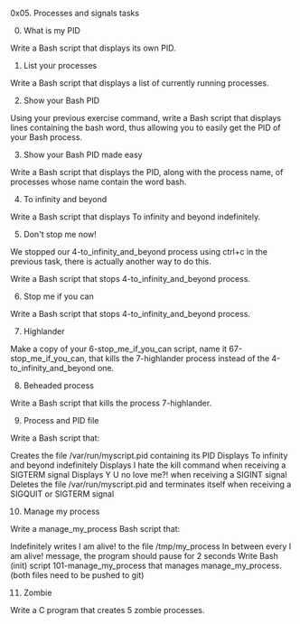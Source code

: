 0x05. Processes and signals tasks

0. What is my PID

Write a Bash script that displays its own PID.

1. List your processes

Write a Bash script that displays a list of currently running processes.

2. Show your Bash PID

Using your previous exercise command, write a Bash script that displays lines containing the bash word, thus allowing you to easily get the PID of your Bash process.

3. Show your Bash PID made easy

Write a Bash script that displays the PID, along with the process name, of processes whose name contain the word bash.

4. To infinity and beyond

Write a Bash script that displays To infinity and beyond indefinitely.

5. Don't stop me now!

We stopped our 4-to_infinity_and_beyond process using ctrl+c in the previous task, there is actually another way to do this.

Write a Bash script that stops 4-to_infinity_and_beyond process.

6. Stop me if you can

Write a Bash script that stops 4-to_infinity_and_beyond process.

7. Highlander

Make a copy of your 6-stop_me_if_you_can script, name it 67-stop_me_if_you_can, that kills the 7-highlander process instead of the 4-to_infinity_and_beyond one.

8. Beheaded process

Write a Bash script that kills the process 7-highlander.

9. Process and PID file

Write a Bash script that:

Creates the file /var/run/myscript.pid containing its PID
Displays To infinity and beyond indefinitely
Displays I hate the kill command when receiving a SIGTERM signal
Displays Y U no love me?! when receiving a SIGINT signal
Deletes the file /var/run/myscript.pid and terminates itself when receiving a SIGQUIT or SIGTERM signal

10. Manage my process

Write a manage_my_process Bash script that:

Indefinitely writes I am alive! to the file /tmp/my_process
In between every I am alive! message, the program should pause for 2 seconds
Write Bash (init) script 101-manage_my_process that manages manage_my_process. (both files need to be pushed to git)

11. Zombie

Write a C program that creates 5 zombie processes.
